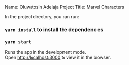 Name: Oluwatosin Adelaja
Project Title: Marvel Characters


In the project directory, you can run:

### `yarn install` to install the dependencies
 
 ### `yarn start`

Runs the app in the development mode.\
Open [http://localhost:3000](http://localhost:3000) to view it in the browser.
